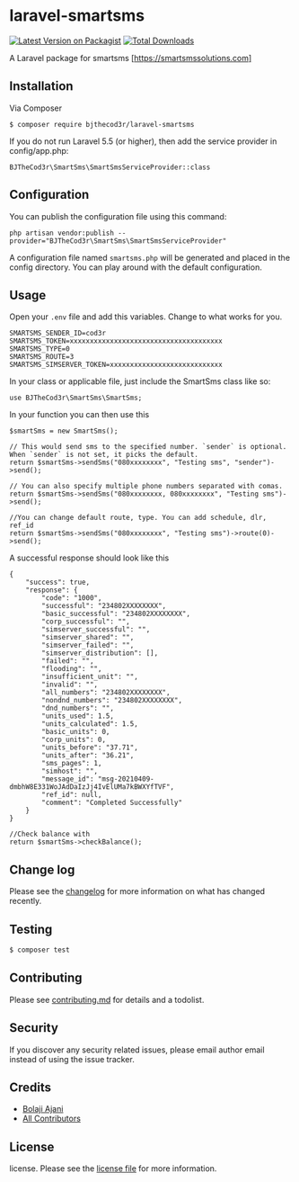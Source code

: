 # laravel-smartsms

[![Latest Version on Packagist][ico-version]][link-packagist]
[![Total Downloads][ico-downloads]][link-downloads]

A Laravel package for smartsms [https://smartsmssolutions.com]

## Installation

Via Composer

```
$ composer require bjthecod3r/laravel-smartsms
```
If you do not run Laravel 5.5 (or higher), then add the service provider in config/app.php:

```
BJTheCod3r\SmartSms\SmartSmsServiceProvider::class
```

## Configuration
You can publish the configuration file using this command:

```
php artisan vendor:publish --provider="BJTheCod3r\SmartSms\SmartSmsServiceProvider"
```
A configuration file named `smartsms.php` will be generated and placed in the config directory. You can play around with the default configuration.

## Usage
Open your `.env` file and add this variables. Change to what works for you.

```
SMARTSMS_SENDER_ID=cod3r
SMARTSMS_TOKEN=xxxxxxxxxxxxxxxxxxxxxxxxxxxxxxxxxxxxxx
SMARTSMS_TYPE=0
SMARTSMS_ROUTE=3
SMARTSMS_SIMSERVER_TOKEN=xxxxxxxxxxxxxxxxxxxxxxxxxxxx
```
In your class or applicable file, just include the SmartSms class like so:

```
use BJTheCod3r\SmartSms\SmartSms;
```
In your function you can then use this
```
$smartSms = new SmartSms();

// This would send sms to the specified number. `sender` is optional. When `sender` is not set, it picks the default.
return $smartSms->sendSms("080xxxxxxxx", "Testing sms", "sender")->send();
```

```
// You can also specify multiple phone numbers separated with comas.
return $smartSms->sendSms("080xxxxxxxx, 080xxxxxxxx", "Testing sms")->send();
```

```
//You can change default route, type. You can add schedule, dlr, ref_id
return $smartSms->sendSms("080xxxxxxxx", "Testing sms")->route(0)->send();
```
A successful response should look like this
```
{
    "success": true,
    "response": {
        "code": "1000",
        "successful": "234802XXXXXXXX",
        "basic_successful": "234802XXXXXXXX",
        "corp_successful": "",
        "simserver_successful": "",
        "simserver_shared": "",
        "simserver_failed": "",
        "simserver_distribution": [],
        "failed": "",
        "flooding": "",
        "insufficient_unit": "",
        "invalid": "",
        "all_numbers": "234802XXXXXXXX",
        "nondnd_numbers": "234802XXXXXXXX",
        "dnd_numbers": "",
        "units_used": 1.5,
        "units_calculated": 1.5,
        "basic_units": 0,
        "corp_units": 0,
        "units_before": "37.71",
        "units_after": "36.21",
        "sms_pages": 1,
        "simhost": "",
        "message_id": "msg-20210409-dmbhW8E331WoJAdDaIzJj4IvElUMa7kBWXYfTVF",
        "ref_id": null,
        "comment": "Completed Successfully"
    }
}
```
```
//Check balance with
return $smartSms->checkBalance();
```



## Change log

Please see the [changelog](changelog.md) for more information on what has changed recently.

## Testing

``` bash
$ composer test
```

## Contributing

Please see [contributing.md](contributing.md) for details and a todolist.

## Security

If you discover any security related issues, please email author email instead of using the issue tracker.

## Credits

- [Bolaji Ajani][link-author]
- [All Contributors][link-contributors]

## License

license. Please see the [license file](license.md) for more information.

[ico-version]: https://img.shields.io/packagist/v/bjthecod3r/laravel-smartsms.svg?style=flat-square
[ico-downloads]: https://img.shields.io/packagist/dt/bjthecod3r/laravel-smartsms.svg?style=flat-square

[link-packagist]: https://packagist.org/packages/bjthecod3r/laravel-smartsms
[link-downloads]: https://packagist.org/packages/bjthecod3r/laravel-smartsms
[link-author]: https://github.com/bjthecod3r
[link-contributors]: ../../contributors
